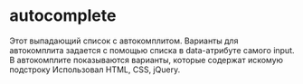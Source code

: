 # autocomplete
Этот выпадающий список с автокомплитом. 
Варианты для автокомплита задается с помощью списка в data-атрибуте самого input.
В автокомплите показываются варианты, которые содержат искомую подстроку
Использовал HTML, CSS, jQuery.
